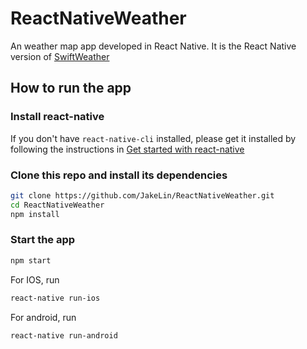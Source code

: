 # ReactNativeWeather

An weather map app developed in React Native.
It is the React Native version of [SwiftWeather](https://github.com/JakeLin/SwiftWeather)

## How to run the app

### Install react-native

If you don't have `react-native-cli` installed, please get it installed by following the instructions in [Get started with react-native](https://facebook.github.io/react-native/docs/getting-started.html#requirements)

### Clone this repo and install its dependencies

```bash
git clone https://github.com/JakeLin/ReactNativeWeather.git
cd ReactNativeWeather
npm install
```

### Start the app
```bash
npm start
```

For IOS, run
```bash
react-native run-ios
```

For android, run
```bash
react-native run-android
```
